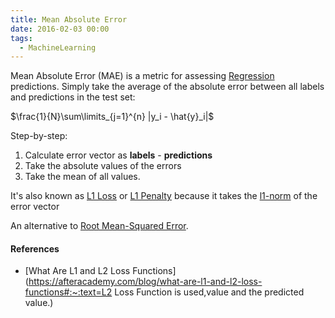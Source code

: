 ```yaml
---
title: Mean Absolute Error
date: 2016-02-03 00:00
tags:
  - MachineLearning
---
```


Mean Absolute Error (MAE) is a metric for assessing [Regression](regression.md) predictions. Simply take the average of the absolute error between all labels and predictions in the test set:

$\frac{1}{N}\sum\limits_{j=1}^{n} |y_i - \hat{y}_i|$

Step-by-step:

1. Calculate error vector as **labels** - **predictions**
2. Take the absolute values of the errors
3. Take the mean of all values.

 It's also known as [L1 Loss](l1-loss.md) or [L1 Penalty](../../../permanent/l1-penalty.md) because it takes the [l1-norm](../../../permanent/l1-norm.md) of the error vector

An alternative to [Root Mean-Squared Error](root-mean-squared-error.md).

#### References

* [What Are L1 and L2 Loss Functions](https://afteracademy.com/blog/what-are-l1-and-l2-loss-functions#:~:text=L2 Loss Function is used,value and the predicted value.)
